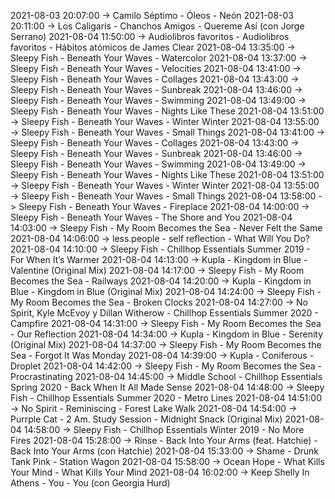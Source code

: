 2021-08-03 20:07:00 -> Camilo Séptimo - Óleos - Neón
2021-08-03 20:11:00 -> Los Caligaris - Chanchos Amigos - Quereme Así (con Jorge Serrano)
2021-08-04 11:50:00 -> Audiolibros favoritos - Audiolibros favoritos - Hábitos atómicos de James Clear
2021-08-04 13:35:00 -> Sleepy Fish - Beneath Your Waves - Watercolor
2021-08-04 13:37:00 -> Sleepy Fish - Beneath Your Waves - Velocities
2021-08-04 13:41:00 -> Sleepy Fish - Beneath Your Waves - Collages
2021-08-04 13:43:00 -> Sleepy Fish - Beneath Your Waves - Sunbreak
2021-08-04 13:46:00 -> Sleepy Fish - Beneath Your Waves - Swimming
2021-08-04 13:49:00 -> Sleepy Fish - Beneath Your Waves - Nights Like These
2021-08-04 13:51:00 -> Sleepy Fish - Beneath Your Waves - Winter Winter
2021-08-04 13:55:00 -> Sleepy Fish - Beneath Your Waves - Small Things
2021-08-04 13:41:00 -> Sleepy Fish - Beneath Your Waves - Collages
2021-08-04 13:43:00 -> Sleepy Fish - Beneath Your Waves - Sunbreak
2021-08-04 13:46:00 -> Sleepy Fish - Beneath Your Waves - Swimming
2021-08-04 13:49:00 -> Sleepy Fish - Beneath Your Waves - Nights Like These
2021-08-04 13:51:00 -> Sleepy Fish - Beneath Your Waves - Winter Winter
2021-08-04 13:55:00 -> Sleepy Fish - Beneath Your Waves - Small Things
2021-08-04 13:58:00 -> Sleepy Fish - Beneath Your Waves - Fireplace
2021-08-04 14:00:00 -> Sleepy Fish - Beneath Your Waves - The Shore and You
2021-08-04 14:03:00 -> Sleepy Fish - My Room Becomes the Sea - Never Felt the Same
2021-08-04 14:06:00 -> less.people - self reflection - What Will You Do?
2021-08-04 14:10:00 -> Sleepy Fish - Chillhop Essentials Summer 2019 - For When It’s Warmer
2021-08-04 14:13:00 -> Kupla - Kingdom in Blue - Valentine (Original Mix)
2021-08-04 14:17:00 -> Sleepy Fish - My Room Becomes the Sea - Railways
2021-08-04 14:20:00 -> Kupla - Kingdom in Blue - Kingdom in Blue (Original Mix)
2021-08-04 14:24:00 -> Sleepy Fish - My Room Becomes the Sea - Broken Clocks
2021-08-04 14:27:00 -> No Spirit, Kyle McEvoy y Dillan Witherow - Chillhop Essentials Summer 2020 - Campfire
2021-08-04 14:31:00 -> Sleepy Fish - My Room Becomes the Sea - Our Reflection
2021-08-04 14:34:00 -> Kupla - Kingdom in Blue - Serenity (Original Mix)
2021-08-04 14:37:00 -> Sleepy Fish - My Room Becomes the Sea - Forgot It Was Monday
2021-08-04 14:39:00 -> Kupla - Coniferous - Droplet
2021-08-04 14:42:00 -> Sleepy Fish - My Room Becomes the Sea - Procrastinating
2021-08-04 14:45:00 -> Middle School - Chillhop Essentials Spring 2020 - Back When It All Made Sense
2021-08-04 14:48:00 -> Sleepy Fish - Chillhop Essentials Summer 2020 - Metro Lines
2021-08-04 14:51:00 -> No Spirit - Reminiscing - Forest Lake Walk
2021-08-04 14:54:00 -> Purrple Cat - 2 Am. Study Session - Midnight Snack (Original Mix)
2021-08-04 14:58:00 -> Sleepy Fish - Chillhop Essentials Winter 2019 - No More Fires
2021-08-04 15:28:00 -> Rinse - Back Into Your Arms (feat. Hatchie) - Back Into Your Arms (con Hatchie)
2021-08-04 15:33:00 -> Shame - Drunk Tank Pink - Station Wagon
2021-08-04 15:58:00 -> Ocean Hope - What Kills Your Mind - What Kills Your Mind
2021-08-04 16:02:00 -> Keep Shelly In Athens - You - You (con Georgia Hurd)

